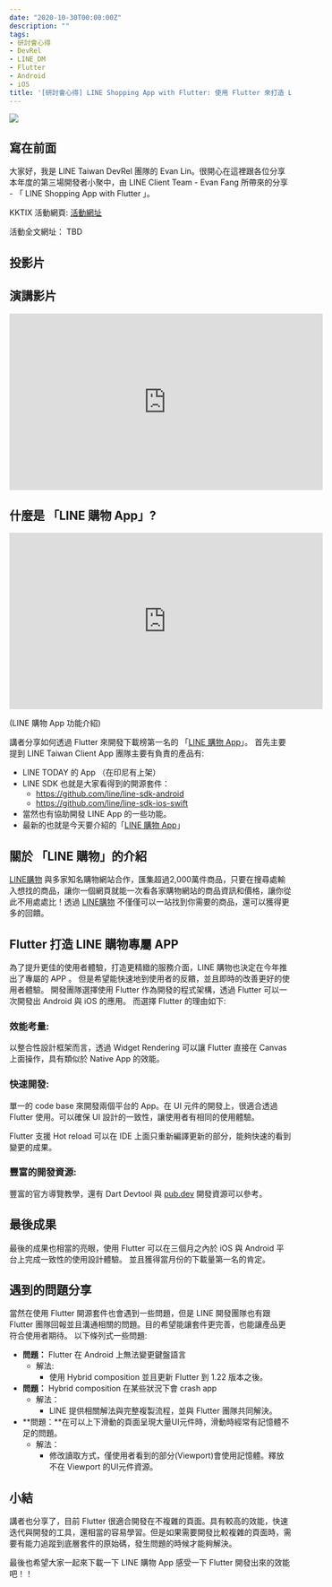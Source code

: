 ```yaml
---
date: "2020-10-30T00:00:00Z"
description: ""
tags:
- 研討會心得
- DevRel
- LINE_DM
- Flutter
- Android
- iOS
title: '[研討會心得] LINE Shopping App with Flutter: 使用 Flutter 來打造 LINE 購物的手機雙平台應用'
---
```




![](../images/2020/0918_3.jpg)


## 寫在前面

大家好，我是 LINE Taiwan DevRel 團隊的  Evan Lin。很開心在這裡跟各位分享本年度的第三場開發者小聚中，由 LINE Client Team - Evan Fang 所帶來的分享 - 「 LINE Shopping App with Flutter 」。

KKTIX 活動網頁: [活動網址](https://linegroup.kktix.cc/events/20200918)﻿

活動全文網址： TBD



## 投影片

<script async class="speakerdeck-embed" data-id="3d29735708514ba9abb093a7182b5574" data-ratio="1.77777777777778" src="//speakerdeck.com/assets/embed.js"></script>



## 演講影片

<iframe width="560" height="315" src="https://www.youtube.com/embed/jV88f6HW-zA" frameborder="0" allow="accelerometer; autoplay; clipboard-write; encrypted-media; gyroscope; picture-in-picture" allowfullscreen></iframe>



## 什麼是 「LINE 購物 App」?



<iframe width="560" height="315" src="https://www.youtube.com/embed/lcBTHEhJJxw" frameborder="0" allow="accelerometer; autoplay; clipboard-write; encrypted-media; gyroscope; picture-in-picture" allowfullscreen></iframe>

(LINE 購物 App 功能介紹)



講者分享如何透過 Flutter 來開發下載榜第一名的 「[LINE 購物 App](https://event-web.line.me/ectw/publication/5483768ed7189d3c59e76eaaf4f003864554faaa1625ecc2a1121d1eb41eb054)」。 首先主要提到 LINE Taiwan Client App 團隊主要有負責的產品有:

- LINE TODAY 的 App （在印尼有上架）
- LINE SDK 也就是大家看得到的開源套件：
  - https://github.com/line/line-sdk-android
  - https://github.com/line/line-sdk-ios-swift
- 當然也有協助開發 LINE App 的一些功能。
- 最新的也就是今天要介紹的「[LINE 購物 App](https://event-web.line.me/ectw/publication/5483768ed7189d3c59e76eaaf4f003864554faaa1625ecc2a1121d1eb41eb054)」

## 關於 「LINE 購物」的介紹

[LINE購物](https://buy.line.me/)  與多家知名購物網站合作，匯集超過2,000萬件商品，只要在搜尋處輸入想找的商品，讓你一個網頁就能一次看各家購物網站的商品資訊和價格，讓你從此不用處處比！透過 [LINE購物](https://buy.line.me/)  不僅僅可以一站找到你需要的商品，還可以獲得更多的回饋。 



## Flutter 打造 LINE 購物專屬 APP

<script async class="speakerdeck-embed" data-slide="20" data-id="3d29735708514ba9abb093a7182b5574" data-ratio="1.77777777777778" src="//speakerdeck.com/assets/embed.js"></script>

為了提升更佳的使用者體驗，打造更精緻的服務介面，LINE 購物也決定在今年推出了專屬的 APP 。 但是希望能快速地到使用者的反饋，並且即時的改善更好的使用者體驗。 開發團隊選擇使用 Flutter 作為開發的程式架構，透過 Flutter 可以一次開發出 Android 與 iOS 的應用。 而選擇 Flutter 的理由如下:

### **效能考量:**

以整合性設計框架而言，透過 Widget Rendering 可以讓 Flutter 直接在 Canvas 上面操作，具有類似於 Native App 的效能。

<script async class="speakerdeck-embed" data-slide="23" data-id="3d29735708514ba9abb093a7182b5574" data-ratio="1.77777777777778" src="//speakerdeck.com/assets/embed.js"></script>





### **快速開發:**

單一的 code base 來開發兩個平台的 App。在 UI 元件的開發上，很適合透過 Flutter 使用。可以確保 UI 設計的一致性，讓使用者有相同的使用體驗。

<script async class="speakerdeck-embed" data-slide="25" data-id="3d29735708514ba9abb093a7182b5574" data-ratio="1.77777777777778" src="//speakerdeck.com/assets/embed.js"></script>



Flutter 支援 Hot reload 可以在 IDE 上面只重新編譯更新的部分，能夠快速的看到變更的成果。

<script async class="speakerdeck-embed" data-slide="28" data-id="3d29735708514ba9abb093a7182b5574" data-ratio="1.77777777777778" src="//speakerdeck.com/assets/embed.js"></script>

### **豐富的開發資源:**

豐富的官方導覽教學，還有 Dart Devtool 與 [pub.dev](https://pub.dev/) 開發資源可以參考。

<script async class="speakerdeck-embed" data-slide="31" data-id="3d29735708514ba9abb093a7182b5574" data-ratio="1.77777777777778" src="//speakerdeck.com/assets/embed.js"></script>

## 最後成果

<script async class="speakerdeck-embed" data-slide="37" data-id="3d29735708514ba9abb093a7182b5574" data-ratio="1.77777777777778" src="//speakerdeck.com/assets/embed.js"></script>

最後的成果也相當的亮眼，使用 Flutter 可以在三個月之內於 iOS 與 Android 平台上完成一致性的使用設計體驗。 並且獲得當月份的下載量第一名的肯定。

## 遇到的問題分享

當然在使用 Flutter 開源套件也會遇到一些問題，但是 LINE 開發團隊也有跟 Flutter 團隊回報並且溝通相關的問題。目的希望能讓套件更完善，也能讓產品更符合使用者期待。 以下條列式一些問題:

- **問題：** Flutter 在 Android 上無法變更鍵盤語言
  - 解法: 
    - 使用 Hybrid composition 並且更新 Flutter 到 1.22 版本之後。
- **問題：** Hybrid composition 在某些狀況下會 crash app
  - 解法：
    - LINE 提供相關解法與完整複製流程，並與 Flutter 團隊共同解決。
- **問題：**在可以上下滑動的頁面呈現大量UI元件時，滑動時經常有記憶體不足的問題。
  - 解法：
    - 修改讀取方式，僅使用者看到的部分(Viewport)會使用記憶體。釋放不在 Viewport 的UI元件資源。

## 小結

講者也分享了，目前 Flutter 很適合開發在不複雜的頁面。具有較高的效能，快速迭代與開發的工具，還相當的容易學習。但是如果需要開發比較複雜的頁面時，需要有能力追蹤到底層套件的原始碼，發生問題的時候才能夠解決。

最後也希望大家一起來下載一下 LINE 購物 App 感受一下 Flutter 開發出來的效能吧！！

<script async class="speakerdeck-embed" data-slide="58" data-id="3d29735708514ba9abb093a7182b5574" data-ratio="1.77777777777778" src="//speakerdeck.com/assets/embed.js"></script>

